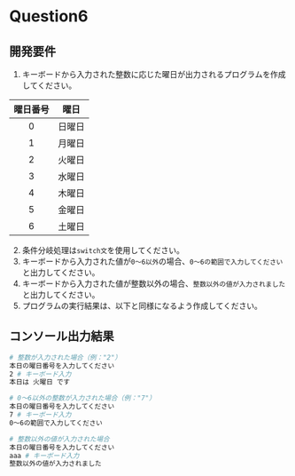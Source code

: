 # Question6

## 開発要件
1. キーボードから入力された整数に応じた曜日が出力されるプログラムを作成してください。

|曜日番号|曜日|
|:---:|:---:|
|0|日曜日|
|1|月曜日|
|2|火曜日|
|3|水曜日|
|4|木曜日|
|5|金曜日|
|6|土曜日|
2. 条件分岐処理は```switch文```を使用してください。
3. キーボードから入力された値が```0～6以外```の場合、```0～6の範囲で入力してください```と出力してください。
4. キーボードから入力された値が整数以外の場合、```整数以外の値が入力されました```と出力してください。
5. プログラムの実行結果は、以下と同様になるよう作成してください。

## コンソール出力結果
```bash
# 整数が入力された場合（例："2"）
本日の曜日番号を入力してください
2 # キーボード入力
本日は 火曜日 です

# 0～6以外の整数が入力された場合（例："7"）
本日の曜日番号を入力してください
7 # キーボード入力
0～6の範囲で入力してください

# 整数以外の値が入力された場合
本日の曜日番号を入力してください
aaa # キーボード入力
整数以外の値が入力されました
```
